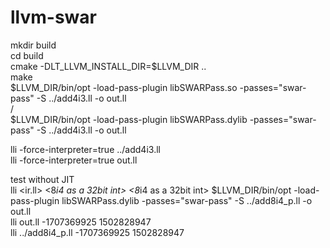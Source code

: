 # llvm-swar

mkdir build  
cd build  
cmake -DLT_LLVM_INSTALL_DIR=$LLVM_DIR ..  
make  
$LLVM_DIR/bin/opt -load-pass-plugin libSWARPass.so -passes="swar-pass" -S ../add4i3.ll -o out.ll  
/  
$LLVM_DIR/bin/opt -load-pass-plugin libSWARPass.dylib -passes="swar-pass" -S ../add4i3.ll -o out.ll  
  
lli -force-interpreter=true ../add4i3.ll  
lli -force-interpreter=true out.ll  

test without JIT  
lli <ir.ll> <8*i4 as a 32bit int> <8*i4 as a 32bit int>
$LLVM_DIR/bin/opt -load-pass-plugin libSWARPass.dylib -passes="swar-pass" -S ../add8i4_p.ll -o out.ll  
lli out.ll -1707369925 1502828947  
lli ../add8i4_p.ll -1707369925 1502828947      